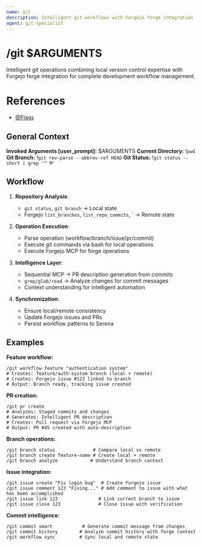 ```yaml
---
name: git
description: Intelligent git workflows with Forgejo forge integration
agent: git-specialist
---
```


# /git $ARGUMENTS

Intelligent git operations combining local version control expertise with Forgejo forge integration for complete development workflow management.

# References
- [@Flags](../FLAGS.md)

## General Context
**Invoked Arguments [user_prompt]:** $ARGUMENTS
**Current Directory:** !`pwd`
**Git Branch:** !`git rev-parse --abbrev-ref HEAD`
**Git Status:**
!`git status --short | grep '^ M'`

## Workflow

1. **Repository Analysis**:
   - `git status`, `git branch` → Local state
   - Forgejo `list_branches`, `list_repo_commits`, ` → Remote state

2. **Operation Execution**:
   - Parse operation (workflow/branch/issue/pr/commit)
   - Execute git commands via bash for local operations
   - Execute Forgejo MCP for forge operations

3. **Intelligence Layer**:
   - Sequential MCP → PR description generation from commits
   - `grep/glob/read` → Analyze changes for commit messages
   - Context understanding for intelligent automation

4. **Synchronization**:
   - Ensure local/remote consistency
   - Update Forgejo issues and PRs
   - Persist workflow patterns to Serena

## Examples

**Feature workflow:**
```
/git workflow feature "authentication system"
# Creates: feature/auth-system branch (local + remote)
# Creates: Forgejo issue #123 linked to branch
# Output: Branch ready, tracking issue created
```

**PR creation:**
```
/git pr create
# Analyzes: Staged commits and changes
# Generates: Intelligent PR description
# Creates: Pull request via Forgejo MCP
# Output: PR #45 created with auto-description
```

**Branch operations:**
```
/git branch status              # Compare local vs remote
/git branch create feature-name # Create local + remote
/git branch analyze            # Understand branch context
```

**Issue integration:**
```
/git issue create "Fix login bug"  # Create Forgejo issue
/git issue comment 123 "Fixing..." # Add comment to issue with what has been accomplished
/git issue link 123               # Link current branch to issue
/git issue close 123              # Close issue with verification
```

**Commit intelligence:**
```
/git commit smart           # Generate commit message from changes
/git commit history        # Analyze commit history with forge context
/git workflow sync         # Sync local and remote state
```
